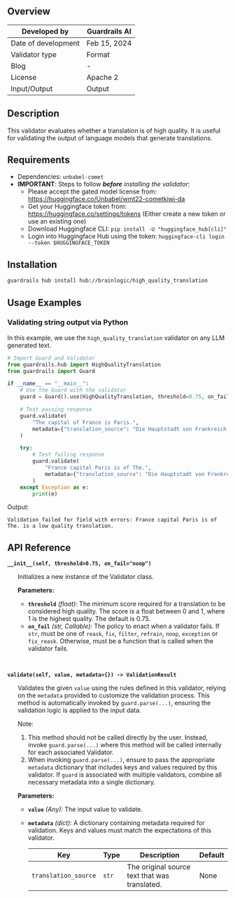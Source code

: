 ## Overview

| Developed by | Guardrails AI |
| --- | --- |
| Date of development | Feb 15, 2024 |
| Validator type | Format |
| Blog | - |
| License | Apache 2 |
| Input/Output | Output |

## Description

This validator evaluates whether a translation is of high quality. It is useful for validating the output of language models that generate translations.

## Requirements
* Dependencies: `unbabel-comet`
* **IMPORTANT**: Steps to follow ***before** installing the validator*:
    - Please accept the gated model license from:
        https://huggingface.co/Unbabel/wmt22-cometkiwi-da
    - Get your Huggingface token from:
        https://huggingface.co/settings/tokens
        (Either create a new token or use an existing one)
    - Download Huggingface CLI:
        `pip install -U "huggingface_hub[cli]"`
    - Login into Huggingface Hub using the token:
        `huggingface-cli login --token $HUGGINGFACE_TOKEN`

## Installation

```bash
guardrails hub install hub://brainlogic/high_quality_translation
```

## Usage Examples

### Validating string output via Python

In this example, we use the `high_quality_translation` validator on any LLM generated text.

```python
# Import Guard and Validator
from guardrails.hub import HighQualityTranslation
from guardrails import Guard

if __name__ == "__main__":
    # Use the Guard with the validator
    guard = Guard().use(HighQualityTranslation, threshold=0.75, on_fail="exception")

    # Test passing response
    guard.validate(
        "The capital of France is Paris.",
        metadata={"translation_source": "Die Hauptstadt von Frankreich ist Paris."},
    )

    try:
        # Test failing response
        guard.validate(
            "France capital Paris is of The.",
            metadata={"translation_source": "Die Hauptstadt von Frankreich ist Paris."},
        )
    except Exception as e:
        print(e)
```
Output:
```console
Validation failed for field with errors: France capital Paris is of The. is a low quality translation. 
```

## API Reference

**`__init__(self, threshold=0.75, on_fail="noop")`**
<ul>

Initializes a new instance of the Validator class.

**Parameters:**

- **`threshold`** *(float):* The minimum score required for a translation to be considered high quality. The score is a float between 0 and 1, where 1 is the highest quality. The default is 0.75.
- **`on_fail`** *(str, Callable):* The policy to enact when a validator fails. If `str`, must be one of `reask`, `fix`, `filter`, `refrain`, `noop`, `exception` or `fix_reask`. Otherwise, must be a function that is called when the validator fails.

</ul>

<br>

**`validate(self, value, metadata={}) -> ValidationResult`**

<ul>

Validates the given `value` using the rules defined in this validator, relying on the `metadata` provided to customize the validation process. This method is automatically invoked by `guard.parse(...)`, ensuring the validation logic is applied to the input data.

Note:

1. This method should not be called directly by the user. Instead, invoke `guard.parse(...)` where this method will be called internally for each associated Validator.
2. When invoking `guard.parse(...)`, ensure to pass the appropriate `metadata` dictionary that includes keys and values required by this validator. If `guard` is associated with multiple validators, combine all necessary metadata into a single dictionary.

**Parameters:**

- **`value`** *(Any):* The input value to validate.
- **`metadata`** *(dict):* A dictionary containing metadata required for validation. Keys and values must match the expectations of this validator.
    
    
    | Key | Type | Description | Default |
    | --- | --- | --- | --- |
    | `translation_source` | `str` | The original source text that was translated. | None |

</ul>
